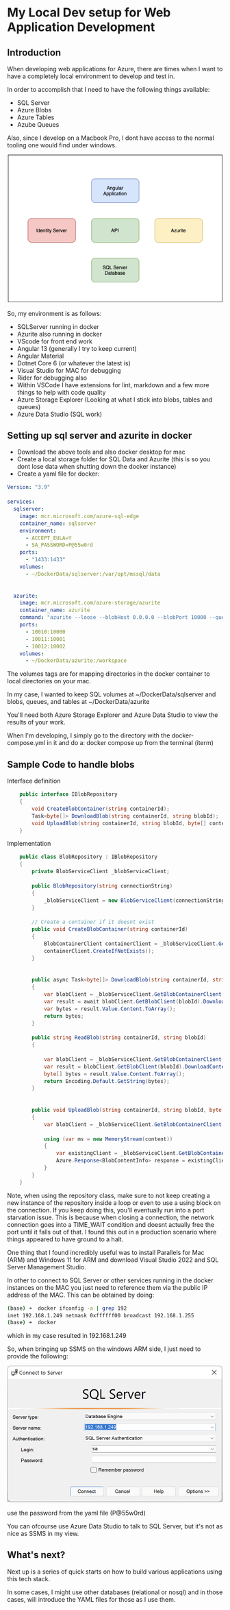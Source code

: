 # My Local Dev setup for Web Application Development

## Introduction

When developing web applications for Azure, there are times when I want to have a completely local environment to develop and test in.

In order to accomplish that I need to have the following things available:

- SQL Server
- Azure Blobs
- Azure Tables
- Azube Queues

Also, since I develop on a Macbook Pro, I dont have access to the normal tooling one would find under windows.

![My Setup](images/Application%20Overview.png)

So, my environment is as follows:

- SQLServer running in docker
- Azurite also running in docker
- VScode for front end work
- Angular 13 (generally I try to keep current)
- Angular Material
- Dotnet Core 6 (or whatever the latest is)
- Visual Studio for MAC for debugging
- Rider for debugging also
- Within VSCode I have extensions for lint, markdown and a few more things to help with code quality
- Azure Storage Explorer (Looking at what I stick into blobs, tables and queues)
- Azure Data Studio (SQL work)

## Setting up sql server and azurite in docker

- Download the above tools and also docker desktop for mac
- Create a local storage folder for SQL Data and Azurite (this is so you dont lose data when shutting down the docker instance)
- Create a yaml file for docker:

``` yaml
Version: "3.9"

services:
  sqlserver:
    image: mcr.microsoft.com/azure-sql-edge
    container_name: sqlserver
    environment:
      - ACCEPT_EULA=Y
      - SA_PASSWORD=P@55w0rd
    ports:
      - "1433:1433"
    volumes:
      - ~/DockerData/sqlserver:/var/opt/mssql/data


  azurite:
    image: mcr.microsoft.com/azure-storage/azurite
    container_name: azurite
    command: "azurite --loose --blobHost 0.0.0.0 --blobPort 10000 --queueHost 0.0.0.0 --queuePort 10001 --tableHost 0.0.0.0 --tablePort 10002 --location /workspace --debug /workspace/debug.log"
    ports:
      - 10010:10000
      - 10011:10001
      - 10012:10002
    volumes:
      - ~/DockerData/azurite:/workspace
```

The volumes tags are for mapping directories in the docker container to local directories on your mac.

In my case, I wanted to keep SQL volumes at ~/DockerData/sqlserver and blobs, queues, and tables at ~/DockerData/azurite

You'll need both Azure Storage Explorer  and Azure Data Studio to view the results of your work.

When I'm developing, I simply go to the directory with the docker-compose.yml in it and do a: docker compose up from the terminal (iterm)

## Sample Code to handle blobs

Interface definition

```csharp
    public interface IBlobRepository
    {
        void CreateBlobContainer(string containerId);
        Task<byte[]> DownloadBlob(string containerId, string blobId);
        void UploadBlob(string containerId, string blobId, byte[] content, string contentType);
    }
```

Implementation

```csharp
    public class BlobRepository : IBlobRepository
    {
        private BlobServiceClient _blobServiceClient;

        public BlobRepository(string connectionString)
        {
            _blobServiceClient = new BlobServiceClient(connectionString);
        }

        // Create a container if it doesnt exist
        public void CreateBlobContainer(string containerId)
        {
            BlobContainerClient containerClient = _blobServiceClient.GetBlobContainerClient(containerId);
            containerClient.CreateIfNotExists();
        }


        public async Task<byte[]> DownloadBlob(string containerId, string blobId)
        {
            var blobClient = _blobServiceClient.GetBlobContainerClient(containerId);
            var result = await blobClient.GetBlobClient(blobId).DownloadContentAsync();
            var bytes = result.Value.Content.ToArray();
            return bytes;
        }

        public string ReadBlob(string containerId, string blobId)
        {

            var blobClient = _blobServiceClient.GetBlobContainerClient(containerId);
            var result = blobClient.GetBlobClient(blobId).DownloadContentAsync().Result;
            byte[] bytes = result.Value.Content.ToArray();
            return Encoding.Default.GetString(bytes);
        }


        public void UploadBlob(string containerId, string blobId, byte[] content, string contentType)
        {
            var blobClient = _blobServiceClient.GetBlobContainerClient(containerId);

            using (var ms = new MemoryStream(content))
            {
                var existingClient = _blobServiceClient.GetBlobContainerClient(containerId).GetBlobClient(blobId);
                Azure.Response<BlobContentInfo> response = existingClient.Upload(ms, true);
            }
        }
    }
```

Note, when using the repository class, make sure to not keep creating a new instance of the repository inside a loop or even to use a using block on the connection. If you keep doing this, you'll eventually run into a port starvation issue. This is because when closing a connection, the network connection goes into a TIME_WAIT condition and doesnt actually free the port until it falls out of that. I found this out in a production scenario where things appeared to have ground to a halt.

One thing that I found incredibly useful was to install Parallels for Mac (ARM) and Windows 11 for ARM and download Visual Studio 2022 and SQL Server Management Studio.

In other to connect to SQL Server or other services running in the docker instances on the MAC you just need to reference them via the public IP address of the MAC. This can be obtained by doing:

``` bash
(base) ➜  docker ifconfig -a | grep 192
inet 192.168.1.249 netmask 0xffffff00 broadcast 192.168.1.255
(base) ➜  docker
```

which in my case resulted in 192.168.1.249

So, when bringing up SSMS on the windows ARM side, I just need to provide the following:

![Login](images/SQL%20Server%20Login.png)

use the password from the yaml file (P@55w0rd)

You can ofcourse use Azure Data Studio to talk to SQL Server, but it's not as nice as SSMS in my view.

## What's next?

Next up is a series of quick starts on how to build various applications using this tech stack.

In some cases, I might use other databases (relational or nosql) and in those cases, will introduce the YAML files for those as I use them.
